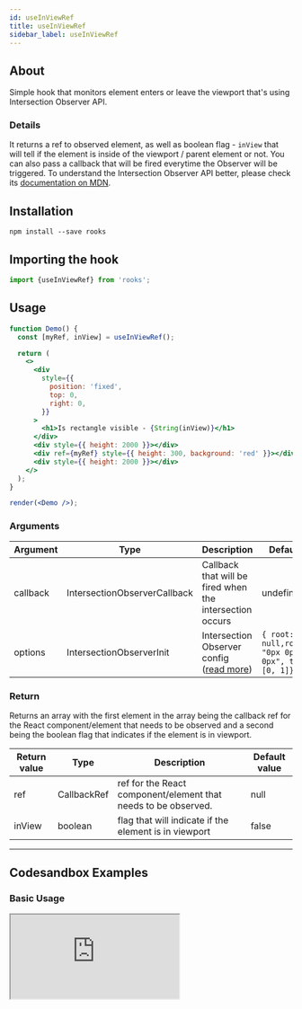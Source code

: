 ```yaml
---
id: useInViewRef
title: useInViewRef
sidebar_label: useInViewRef
---
```



    

## About

Simple hook that monitors element enters or leave the viewport that's using Intersection Observer API. 


### Details 

It returns a ref to observed element, as well as boolean flag - `inView` that will tell if the element is inside of the viewport / parent element or not. You can also pass a callback that will be fired everytime the Observer will be triggered. To understand the Intersection Observer API better, please check its [documentation on MDN](https://developer.mozilla.org/en-US/docs/Web/API/Intersection_Observer_API).



[//]: # "Main"

## Installation

    npm install --save rooks

## Importing the hook

```javascript
import {useInViewRef} from 'rooks';
```

## Usage

```jsx
function Demo() {
  const [myRef, inView] = useInViewRef();

  return (
    <>
      <div
        style={{
          position: 'fixed',
          top: 0,
          right: 0,
        }}
      >
        <h1>Is rectangle visible - {String(inView)}</h1>
      </div>
      <div style={{ height: 2000 }}></div>
      <div ref={myRef} style={{ height: 300, background: 'red' }}></div>
      <div style={{ height: 2000 }}></div>
    </>
  );
}

render(<Demo />);
```

### Arguments

| Argument | Type                         | Description                                                                                                                  | Default Value                                                    | Required |
| -------- | ---------------------------- | ---------------------------------------------------------------------------------------------------------------------------- | ---------------------------------------------------------------- | -------- |
| callback | IntersectionObserverCallback | Callback that will be fired when the intersection occurs                                                                     | undefined                                                        | no       |
| options  | IntersectionObserverInit     | Intersection Observer config ([read more](https://developer.mozilla.org/en-US/docs/Web/API/IntersectionObserver#properties)) | `{ root: null,rootMargin: "0px 0px 0px 0px", threshold: [0, 1]}` | no       |



### Return


Returns an array with the first element in the array being the callback ref for the React component/element that needs to be observed and a second being the boolean flag that indicates if the element is in viewport.

| Return value | Type        | Description                                                    | Default value |
| ------------ | ----------- | -------------------------------------------------------------- | ------------- |
| ref          | CallbackRef | ref for the React component/element that needs to be observed. | null          |
| inView       | boolean     | flag that will indicate if the element is in viewport          | false         |


---

## Codesandbox Examples

### Basic Usage

<iframe src="https://codesandbox.io/s/useInViewRef-juc75?fontsize=14&hidenavigation=1&module=%2Fsrc%2FApp.js&theme=dark"
     style={{
        width: "100%",
        height: 500,
        border: 0,
        borderRadius: 4,
        overflow: "hidden"
    }}
     title="use-counter"
     allow="accelerometer; ambient-light-sensor; camera; encrypted-media; geolocation; gyroscope; hid; microphone; midi; payment; usb; vr; xr-spatial-tracking"
     sandbox="allow-forms allow-modals allow-popups allow-presentation allow-same-origin allow-scripts"
/>
    



## Join Bhargav's discord server
You can click on the floating discord icon at the bottom right of the screen and talk to us in our server.


